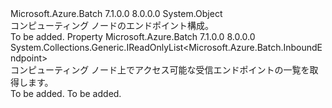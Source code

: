<Type Name="ComputeNodeEndpointConfiguration" FullName="Microsoft.Azure.Batch.ComputeNodeEndpointConfiguration">
  <TypeSignature Language="C#" Value="public class ComputeNodeEndpointConfiguration" />
  <TypeSignature Language="ILAsm" Value=".class public auto ansi beforefieldinit ComputeNodeEndpointConfiguration extends System.Object" />
  <TypeSignature Language="DocId" Value="T:Microsoft.Azure.Batch.ComputeNodeEndpointConfiguration" />
  <TypeSignature Language="VB.NET" Value="Public Class ComputeNodeEndpointConfiguration" />
  <TypeSignature Language="F#" Value="type ComputeNodeEndpointConfiguration = class&#xA;    interface IPropertyMetadata&#xA;    interface IModifiable&#xA;    interface IReadOnly" />
  <AssemblyInfo>
    <AssemblyName>Microsoft.Azure.Batch</AssemblyName>
    <AssemblyVersion>7.1.0.0</AssemblyVersion>
    <AssemblyVersion>8.0.0.0</AssemblyVersion>
  </AssemblyInfo>
  <Base>
    <BaseTypeName>System.Object</BaseTypeName>
  </Base>
  <Interfaces />
  <Docs>
    <summary>
            コンピューティング ノードのエンドポイント構成。
            </summary>
    <remarks>To be added.</remarks>
  </Docs>
  <Members>
    <Member MemberName="InboundEndpoints">
      <MemberSignature Language="C#" Value="public System.Collections.Generic.IReadOnlyList&lt;Microsoft.Azure.Batch.InboundEndpoint&gt; InboundEndpoints { get; }" />
      <MemberSignature Language="ILAsm" Value=".property instance class System.Collections.Generic.IReadOnlyList`1&lt;class Microsoft.Azure.Batch.InboundEndpoint&gt; InboundEndpoints" />
      <MemberSignature Language="DocId" Value="P:Microsoft.Azure.Batch.ComputeNodeEndpointConfiguration.InboundEndpoints" />
      <MemberSignature Language="VB.NET" Value="Public ReadOnly Property InboundEndpoints As IReadOnlyList(Of InboundEndpoint)" />
      <MemberSignature Language="F#" Value="member this.InboundEndpoints : System.Collections.Generic.IReadOnlyList&lt;Microsoft.Azure.Batch.InboundEndpoint&gt;" Usage="Microsoft.Azure.Batch.ComputeNodeEndpointConfiguration.InboundEndpoints" />
      <MemberType>Property</MemberType>
      <AssemblyInfo>
        <AssemblyName>Microsoft.Azure.Batch</AssemblyName>
        <AssemblyVersion>7.1.0.0</AssemblyVersion>
        <AssemblyVersion>8.0.0.0</AssemblyVersion>
      </AssemblyInfo>
      <ReturnValue>
        <ReturnType>System.Collections.Generic.IReadOnlyList&lt;Microsoft.Azure.Batch.InboundEndpoint&gt;</ReturnType>
      </ReturnValue>
      <Docs>
        <summary>
            コンピューティング ノード上でアクセス可能な受信エンドポイントの一覧を取得します。
            </summary>
        <value>To be added.</value>
        <remarks>To be added.</remarks>
      </Docs>
    </Member>
  </Members>
</Type>